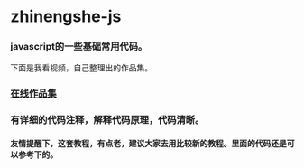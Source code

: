 # zhinengshe-js


### javascript的一些基础常用代码。

下面是我看视频，自己整理出的作品集。

### [在线作品集](https://tang-yue.github.io/zhinengshe-js/works.html)


### 有详细的代码注释，解释代码原理，代码清晰。

#### 友情提醒下，这套教程，有点老，建议大家去用比较新的教程。里面的代码还是可以参考下的。




